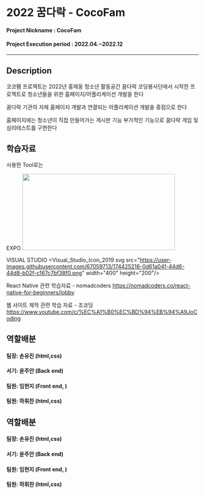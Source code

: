 # 2022 꿈다락 - CocoFam 

#### Project Nickname : CocoFam
#### Project Execution period : 2022.04.~2022.12
-----------------------




## Description

코코팸 프로젝트는 2022년 홍제동 청소년 활동공간 꿈다락 코딩봉사단에서 시작한 프로젝트로 청소년들을 위한 홈페이지/어플리케이션 개발을 한다

꿈다락 기관의 자체 홈페이지 개발과 연결되는 어플리케이션 개발을 중점으로 한다

홈페이지에는 청소년이 직접 만들어가는 게시판 기능
부가적인 기능으로 꿈다락 게임 및 심리테스트를 구현한다





## 학습자료

사용한 Tool로는

EXPO
<img src="https://user-images.githubusercontent.com/67059713/174425770-4b9fbaab-1ffe-47e7-b8ef-fadb9f36fcf9.png" width="400" height="200"/>



VISUAL STUDIO
<Visual_Studio_Icon_2019 svg src="https://user-images.githubusercontent.com/67059713/174425216-0d61a04f-44d6-44d8-b02f-c167c7bf38f0.png" width="400" height="200"/>



React Native 관련 학습자료 - nomadcoders
https://nomadcoders.co/react-native-for-beginners/lobby

웹 사이트 제작 관련 학습 자료 - 조코딩
https://www.youtube.com/c/%EC%A1%B0%EC%BD%94%EB%94%A9JoCoding




## 역할배분

#### 팀장: 손유진 (html,css)
#### 서기: 윤주안 (Back end)
#### 팀원: 임현지 (Front end, )
#### 팀원: 하휘찬 (html,css)




## 역할배분

#### 팀장: 손유진 (html,css)
#### 서기: 윤주안 (Back end)
#### 팀원: 임현지 (Front end, )
#### 팀원: 하휘찬 (html,css)






